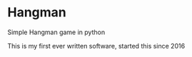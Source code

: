 # Hangman
Simple Hangman game in python

This is my first ever written software, started this since 2016
